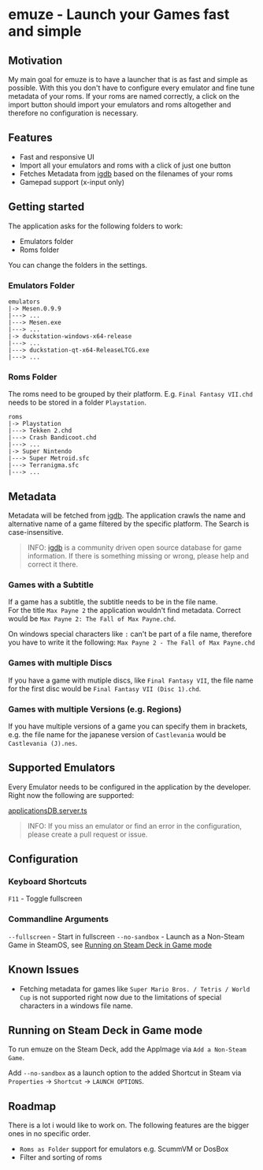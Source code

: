 # emuze - Launch your Games fast and simple

## Motivation

My main goal for emuze is to have a launcher that is as fast and simple as possible. With this you don't have to configure every emulator and fine tune metadata of your roms. If your roms are named correctly, a click on the import button should import your emulators and roms altogether and therefore no configuration is necessary.

## Features

- Fast and responsive UI
- Import all your emulators and roms with a click of just one button
- Fetches Metadata from [igdb](www.igdb.com) based on the filenames of your roms
- Gamepad support (x-input only)

## Getting started

The application asks for the following folders to work:

- Emulators folder
- Roms folder

You can change the folders in the settings.

### Emulators Folder

```
emulators
|-> Mesen.0.9.9
|---> ...
|---> Mesen.exe
|---> ...
|-> duckstation-windows-x64-release
|---> ...
|---> duckstation-qt-x64-ReleaseLTCG.exe
|---> ...
```

### Roms Folder

The roms need to be grouped by their platform. E.g. `Final Fantasy VII.chd` needs to be stored in a folder `Playstation`.

```
roms
|-> Playstation
|---> Tekken 2.chd
|---> Crash Bandicoot.chd
|---> ...
|-> Super Nintendo
|---> Super Metroid.sfc
|---> Terranigma.sfc
|---> ...
```

## Metadata

Metadata will be fetched from [igdb](www.igdb.com). The application crawls the name and alternative name of a game filtered by the specific platform.
The Search is case-insensitive.

> INFO: [igdb](www.igdb.com) is a community driven open source database for game information. If there is something missing or wrong, please help and correct it there.

### Games with a Subtitle

If a game has a subtitle, the subtitle needs to be in the file name.<br>
For the title `Max Payne 2` the application wouldn't find metadata. Correct would be `Max Payne 2: The Fall of Max Payne.chd`.

On windows special characters like `:` can't be part of a file name, therefore you have to write it the following:
`Max Payne 2 - The Fall of Max Payne.chd`

### Games with multiple Discs

If you have a game with mutiple discs, like `Final Fantasy VII`, the file name for the first disc would be `Final Fantasy VII (Disc 1).chd`.

### Games with multiple Versions (e.g. Regions)

If you have multiple versions of a game you can specify them in brackets, e.g. the file name for the japanese version of `Castlevania` would be `Castlevania (J).nes`.

## Supported Emulators

Every Emulator needs to be configured in the application by the developer.
Right now the following are supported:

[applicationsDB.server.ts](app/server/applicationsDB.server.ts)

> INFO: If you miss an emulator or find an error in the configuration, please create a pull request or issue.

## Configuration

### Keyboard Shortcuts

`F11` - Toggle fullscreen

### Commandline Arguments

`--fullscreen` - Start in fullscreen
`--no-sandbox` - Launch as a Non-Steam Game in SteamOS, see [Running on Steam Deck in Game mode](#running-on-steam-deck-in-game-mode) 

## Known Issues

- Fetching metadata for games like `Super Mario Bros. / Tetris / World Cup` is not supported right now due to the limitations of special characters in a windows file name.

## Running on Steam Deck in Game mode

To run emuze on the Steam Deck, add the AppImage via `Add a Non-Steam Game`.

Add `--no-sandbox` as a launch option to the added Shortcut in Steam via `Properties` -> `Shortcut` -> `LAUNCH OPTIONS`.

## Roadmap

There is a lot i would like to work on. The following features are the bigger ones in no specific order.

- `Roms as Folder` support for emulators e.g. ScummVM or DosBox
- Filter and sorting of roms
